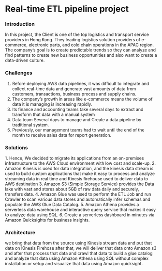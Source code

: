 # Real-time ETL pipeline project

<h3 align="left">Introduction</h3>

In this project, the Client is one of the top logistics and transport service providers in Hong Kong. They leading logistics solution providers of e-commerce, electronic parts, and cold chain operations in the APAC region. The company’s goal is to create predictable trends so they can analyze and find patterns to create new business opportunities and also want to create a data-driven culture.

<h3 align="left">Challenges</h3>

1. Before deploying AWS data pipelines, it was difficult to integrate and collect real-time data and generate vast amounts of data from customers, transactions,
business process and supply chains.
2. The company’s growth in areas like e-commerce means the volume of data it is managing is increasing rapidly.
3. Its finance and accounting teams take several days to extract and transform that data with a manual system
4. Data team Several days to manage and Create a data pipeline by traditional system.
5. Previously, our management teams had to wait until the end of the month to receive sales data for report generation.

<h3 align="left">Solutions</h3>
1. Hence, We decided to migrate its applications from an on-premises infrastructure to the AWS Cloud environment with low cost and scale-up.
2. Amazon Kinesis is used for data integration, and the kinesis data stream is used to build custom applications that make it easy to process and analyze streaming data in real time and Kinesis firehouse used to deliver data to AWS destination
3. Amazon S3 (Simple Storage Service) provides the Data lake with vast and stores about 5GB of raw data daily and securely, transfers data.
4. Amazon Glue was used to perform the ETL Job and run Crawler to scan various data stores and automatically infer schemas and populate the AWS Glue Data Catalog.
5. Amazon Athena provides a serverless data warehouse and interactive query service that makes it easy to analyze data using SQL.
6. Create a serverless dashboard in minutes via Amazon Quicksights for business insights.

<h3 align="left">Architecture</h3>
we bring that data from the source using Kinesis stream data and put that data on Kinesis Firehose after that, we will deliver that data onto Amazon s3 and after that process that data and crawl that data to build a glue catalog and analyze that data using Amazon Athena using SQL without complex installation or setup and visualize that data using Amazon quicksight.




